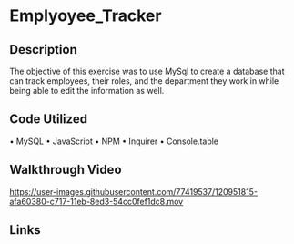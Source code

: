 # Emplyoyee_Tracker

## Description

The objective of this exercise was to use MySql to create a database that can track employees, their roles, and the department they work in while being able to edit the information as well.

## Code Utilized

• MySQL
• JavaScript
• NPM
• Inquirer
• Console.table

## Walkthrough Video

https://user-images.githubusercontent.com/77419537/120951815-afa60380-c717-11eb-8ed3-54cc0fef1dc8.mov


## Links
